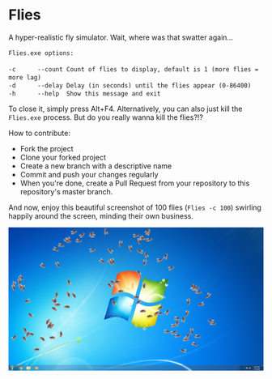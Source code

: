 # Flies
A hyper-realistic fly simulator. Wait, where was that swatter again...

```
Flies.exe options:

-c      --count Count of flies to display, default is 1 (more flies = more lag)
-d      --delay Delay (in seconds) until the flies appear (0-86400)
-h      --help  Show this message and exit
```

To close it, simply press Alt+F4. Alternatively, you can also just kill the `Flies.exe` process. But do you really wanna kill the flies?!?

How to contribute:
- Fork the project
- Clone your forked project
- Create a new branch with a descriptive name
- Commit and push your changes regularly
- When you're done, create a Pull Request from your repository to this repository's master branch.

And now, enjoy this beautiful screenshot of 100 flies (`Flies -c 100`) swirling happily around the screen, minding their own business.

![Screen full of flies](/screenshot.png?raw=true "Screen full of flies")
